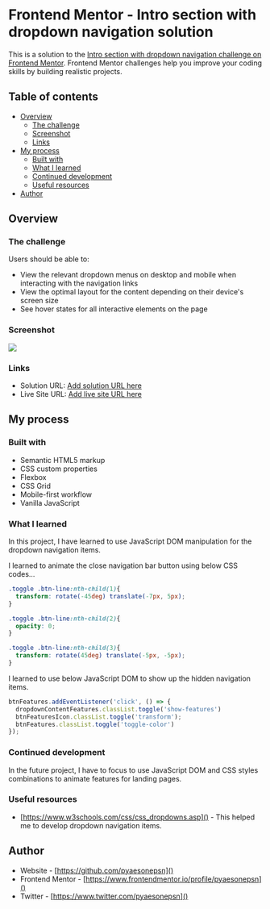 # Frontend Mentor - Intro section with dropdown navigation solution

This is a solution to the [Intro section with dropdown navigation challenge on Frontend Mentor](https://www.frontendmentor.io/challenges/intro-section-with-dropdown-navigation-ryaPetHE5). Frontend Mentor challenges help you improve your coding skills by building realistic projects. 

## Table of contents

- [Overview](#overview)
  - [The challenge](#the-challenge)
  - [Screenshot](#screenshot)
  - [Links](#links)
- [My process](#my-process)
  - [Built with](#built-with)
  - [What I learned](#what-i-learned)
  - [Continued development](#continued-development)
  - [Useful resources](#useful-resources)
- [Author](#author)



## Overview

### The challenge

Users should be able to:

- View the relevant dropdown menus on desktop and mobile when interacting with the navigation links
- View the optimal layout for the content depending on their device's screen size
- See hover states for all interactive elements on the page

### Screenshot

![](./screenshot.jpg)



### Links

- Solution URL: [Add solution URL here](https://your-solution-url.com)
- Live Site URL: [Add live site URL here](https://your-live-site-url.com)

## My process

### Built with

- Semantic HTML5 markup
- CSS custom properties
- Flexbox
- CSS Grid
- Mobile-first workflow
- Vanilla JavaScript



### What I learned

In this project, I have learned to use JavaScript DOM manipulation for the dropdown navigation items. 

I learned to animate the close navigation bar button using below CSS codes...
```css
.toggle .btn-line:nth-child(1){
  transform: rotate(-45deg) translate(-7px, 5px);
}

.toggle .btn-line:nth-child(2){
  opacity: 0;
}

.toggle .btn-line:nth-child(3){
  transform: rotate(45deg) translate(-5px, -5px);
}
```
I learned to use below JavaScript DOM to show up the hidden navigation items.
```js
btnFeatures.addEventListener('click', () => {
  dropdownContentFeatures.classList.toggle('show-features')
  btnFeaturesIcon.classList.toggle('transform');
  btnFeatures.classList.toggle('toggle-color')
});
```


### Continued development

In the future project, I have to focus to use JavaScript DOM and CSS styles combinations to animate features for landing pages.


### Useful resources

- [https://www.w3schools.com/css/css_dropdowns.asp]() - This helped me to develop dropdown navigation items.


## Author

- Website - [https://github.com/pyaesonepsn]()
- Frontend Mentor - [https://www.frontendmentor.io/profile/pyaesonepsn]()
- Twitter - [https://www.twitter.com/pyaesonepsn]()




